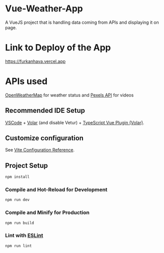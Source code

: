# Vue-Weather-App

A VueJS project that is handling data coming from APIs and displaying it on page.

# Link to Deploy of the App

https://furkanhava.vercel.app

# APIs used

[OpenWeatherMap](https://openweathermap.org/) for weather status and [Pexels API](https://www.pexels.com/api/) for videos

## Recommended IDE Setup

[VSCode](https://code.visualstudio.com/) + [Volar](https://marketplace.visualstudio.com/items?itemName=johnsoncodehk.volar) (and disable Vetur) + [TypeScript Vue Plugin (Volar)](https://marketplace.visualstudio.com/items?itemName=johnsoncodehk.vscode-typescript-vue-plugin).

## Customize configuration

See [Vite Configuration Reference](https://vitejs.dev/config/).

## Project Setup

```sh
npm install
```

### Compile and Hot-Reload for Development

```sh
npm run dev
```

### Compile and Minify for Production

```sh
npm run build
```

### Lint with [ESLint](https://eslint.org/)

```sh
npm run lint
```
